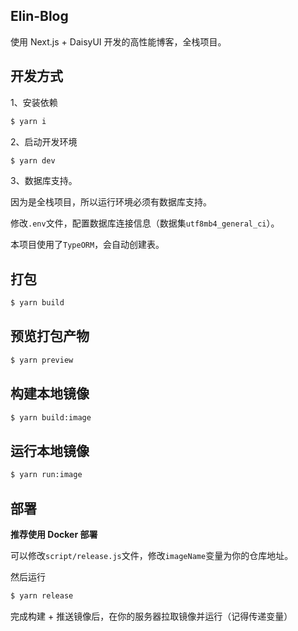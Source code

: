 ## Elin-Blog

使用 Next.js + DaisyUI 开发的高性能博客，全栈项目。

## 开发方式

1、安装依赖

```sh
$ yarn i
```

2、启动开发环境

```sh
$ yarn dev
```

3、数据库支持。

因为是全栈项目，所以运行环境必须有数据库支持。

修改`.env`文件，配置数据库连接信息（数据集`utf8mb4_general_ci`）。

本项目使用了`TypeORM`，会自动创建表。

## 打包

```sh
$ yarn build
```

## 预览打包产物

```sh
$ yarn preview
```

## 构建本地镜像

```sh
$ yarn build:image
```

## 运行本地镜像

```sh
$ yarn run:image
```

## 部署

**推荐使用 Docker 部署**

可以修改`script/release.js`文件，修改`imageName`变量为你的仓库地址。

然后运行

```sh
$ yarn release
```

完成构建 + 推送镜像后，在你的服务器拉取镜像并运行（记得传递变量）